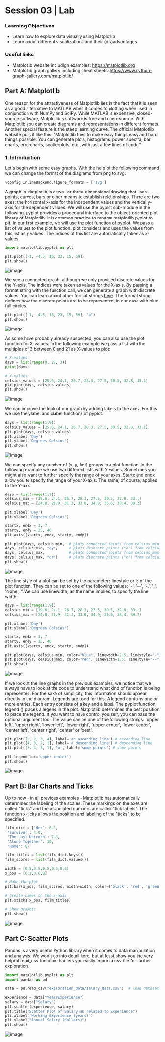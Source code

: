 # Session 03 | Lab

### Learning Objectives
- Learn how to explore data visually using Matplotlib
- Learn about different visualizations and their (dis)advantages

### Useful links
- Matplotlib website includign examples: https://matplotlib.org
- Matplotlib graph gallery including cheat sheets: https://www.python-graph-gallery.com/matplotlib/

## Part A: Matplotlib
One reason for the attractiveness of Matplotlib lies in the fact that it is seen as a good alternative to MATLAB when it comes to 
plotting when used in conjunction with NumPy and SciPy. While MATLAB is expensive, closed-source software, 
Matplotlib's software is free and open-source. With Matplotlib you can create diagrams and representations in 
different formats. Another special feature is the steep learning curve.
The official Matplotlib website puts it like this: "Matplotlib tries to make easy things easy and hard things possible.
You can generate plots, histograms, power spectra, bar charts, errorcharts, scatterplots, etc., with just a few lines of code."
### 1. Introduction
Let's begin with some easy graphs.
With the help of the following command we can change the format of the diagrams from png to svg:
```python
%config InlineBackend.figure_formats = ['svg']
```
A graph in Matplotlib is a two- or three-dimensional drawing that uses points, curves, bars or other means to establish
relationships. There are two axes: the horizontal x-axis for the independent values and the vertical y-axis for the 
dependent values. We will use the pyplot sub-module in the following. pyplot provides a procedural interface to the
object-oriented plot library of Matplotlib. It is common practice to rename matplotlib.pyplot to plt. In our first example,
we will use the plot function of pyplot. We pass a list of values to the plot function. plot considers and uses the values
from this list as y values. The indices of this list are automatically taken as x-values.

```python
import matplotlib.pyplot as plt

plt.plot([-1, -4.5, 16, 23, 15, 59])
plt.show()
```
![image](images/line-graph-01.png)

We see a connected graph, although we only provided discrete values for the Y-axis. The indices were taken as values for
the X-axis. By passing a format string with the function call, we can generate a graph with discrete values. You can learn about other format strings [here](https://matplotlib.org/stable/api/_as_gen/matplotlib.pyplot.plot.html).
The format string defines how the discrete points are to be represented, in our case with blue full circles.

```python
plt.plot([-1, -4.5, 16, 23, 15, 59], "o")
plt.show()
```
![image](images/format-string.png)

As some have probably already suspected, you can also use the plot function for X-values. In the following example we
pass a list with the multiples of 3 between 0 and 21 as X-values to plot:

```python
# X-values:
days = list(range(0, 22, 3))
print(days)

# Y-values:
celsius_values = [25.6, 24.1, 26.7, 28.3, 27.5, 30.5, 32.8, 33.1]
plt.plot(days, celsius_values)
plt.show()
```
![image](images/x-values.png)

We can improve the look of our graph by adding labels to the axes. For this we use the ylabel and xlabel functions of pyplot.

```python
days = list(range(1,9))
celsius_values = [25.6, 24.1, 26.7, 28.3, 27.5, 30.5, 32.8, 33.1]
plt.plot(days, celsius_values)
plt.xlabel('Day')
plt.ylabel('Degrees Celsius')
plt.show()
```
![image](images/labels.png)

We can specify any number of (x, y, fmt) groups in a plot function. In the following example we use two different lists
with Y values. Sometimes you might also want to further specify the range of your axes.
Startx and endx allow you to specify the range of your X-axis. The same, of course, applies to the Y-axis.

```python
days = list(range(1,9))
celsius_min = [19.6, 24.1, 26.7, 28.3, 27.5, 30.5, 32.8, 33.1]
celsius_max = [24.8, 28.9, 31.3, 33.0, 34.9, 35.6, 38.4, 39.2]

plt.xlabel('Day')
plt.ylabel('Degrees Celsius')

startx, endx = 3, 7
starty, endy = 25, 40
plt.axis([startx, endx, starty, endy])

plt.plot(days, celsius_min,  # plots connected points from celsius_min
days, celsius_min, "oy",     # plots discrete points ("o") from celcius_min in yellow ("y")
days, celsius_max,           # plots connected points from celcius_max
days, celsius_max, "or")     # plots discrete points ("o") from celcius_max in red ("r")
plt.show()
```
![image](images/multiple_groups.png)

The line style of a plot can be set by the parameters linestyle or ls of the plot function. They can be set to one of the
following values: '-', '–-', '-.', ':', 'None', ''.We can use linewidth, as the name implies, to specify the line width:
```python
days = list(range(1,9))
celsius_min = [19.6, 24.1, 26.7, 28.3, 27.5, 30.5, 32.8, 33.1]
celsius_max = [24.8, 28.9, 31.3, 33.0, 34.9, 35.6, 38.4, 39.2]

plt.xlabel('Day')
plt.ylabel('Degrees Celsius')

startx, endx = 3, 7
starty, endy = 25, 40
plt.axis([startx, endx, starty, endy])

plt.plot(days, celsius_min, color="blue", linewidth=2.5, linestyle="-")
plt.plot(days, celsius_max, color="red", linewidth=1.5, linestyle="--")
plt.show()
```
![image](images/line_style.png)

If we look at the line graphs in the previous examples, we notice that we always have to look at the code to understand
what kind of function is being represented. For the sake of simplicity, this information should appear directly in the
diagram. Legends are used for this. A legend contains one or more entries. Each entry consists of a key and a label.
The pyplot function legend () places a legend in the plot. Matplotlib determines the best position to place the legend.
If you want to have control yourself, you can pass the optional argument loc. The value can be one of the following
strings: 'upper left', 'upper right', 'lower left', 'lower right', 'upper center', 'lower center', 'center left', 'center
 right', 'center' or 'best'.

```python
plt.plot([1, 2, 3, 4], label='an ascending line') # ascending line
plt.plot([4, 3, 2, 1], label='a descending line') # descending line
plt.plot([2, 4, 3, 1], 'o', label='some points') # some points

plt.legend(loc='upper center')
plt.show()
```
![image](images/legend.png)

## Part B: Bar Charts and Ticks
Up to now - in all previous examples - Matplotlib has automatically determined the labeling of the scales. 
These markings on the axes are called "ticks" and the associated numbers are called "tick labels". 
The function x-ticks allows the position and labeling of the "ticks" to be specified.
```python
film_dict = {'Her': 6.3,
 'Survivor': 4.0,
 'The Last Unicorn': 7.8,
 'Alone Together': 10,
 'Home': 8}

film_titles = list(film_dict.keys())
film_scores = list(film_dict.values())

width = [0.5,0.5,0.5,0.5,0.5]
x_pos = [0,1,3,6,8]
 
# Make the plot
plt.bar(x_pos, film_scores, width=width, color=['black', 'red', 'green', 'blue', 'cyan'])

# Create names on the x-axis
plt.xticks(x_pos, film_titles)
 
# Show graphic
plt.show()
```
![image](images/barchart.png)

## Part C: Scatter Plots
Pandas is a very useful Python library when it comes to data manipulation and analysis. We won't go into detail here, but
at least show you the very helpful read_csv function that lets you easily import a csv file for further exploration.

```python
import matplotlib.pyplot as plt
import pandas as pd

data = pd.read_csv("exploration_data/salary_data.csv")  # load dataset

experience = data["YearsExperience"]
salary = data["Salary"]
plt.scatter(experience, salary)
plt.title("Scatter Plot of Salary as related to Experience")
plt.xlabel("Working Experience (years)")
plt.ylabel("Annual Salary (dollars)")
plt.show()
```

![image](images/scatterplot.png)


